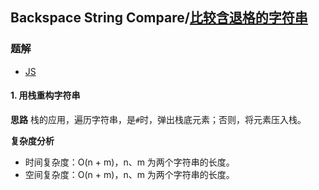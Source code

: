 ## Backspace String Compare/[比较含退格的字符串](https://leetcode-cn.com/problems/backspace-string-compare/)

### 题解
+ [JS](../../codes/js/problems/896/844-e-bsc.js)

#### 1. 用栈重构字符串
**思路**
栈的应用，遍历字符串，是`#`时，弹出栈底元素；否则，将元素压入栈。  

**复杂度分析**
+ 时间复杂度：O(n + m)，n、m 为两个字符串的长度。  
+ 空间复杂度：O(n + m)，n、m 为两个字符串的长度。  
